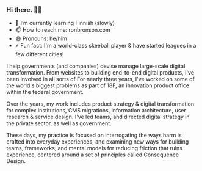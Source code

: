 ### Hi there.  👋🏿

- 🌱 I’m currently learning Finnish (slowly)
- 📫 How to reach me: ronbronson.com
- 😄 Pronouns: he/him
- ⚡ Fun fact: I'm a world-class skeeball player & have started leagues in a few different cities! 

I help governments (and companies) devise manage large-scale digital transformation. From websites to building end-to-end digital products, I've been involved in all sorts of For nearly three years, I've worked on some of the world's biggest problems as part of 18F, an innovation product office within the federal government.

Over the years, my work includes product strategy & digital transformation for complex institutions, CMS migrations, information architecture, user research & service design. I've led teams, and directed digital strategy in the private sector, as well as government.

These days, my practice is focused on interrogating the ways harm is crafted into everyday experiences, and examining new ways for building teams, frameworks, and mental models for reducing friction that ruins experience, centered around a set of principles called Consequence Design. 


